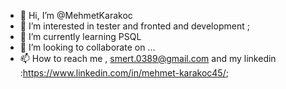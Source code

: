 - 👋 Hi, I’m @MehmetKarakoc
- 👀 I’m interested in tester and fronted and development ;
- 🌱 I’m currently learning PSQL
- 💞️ I’m looking to collaborate on ...
- 📫 How to reach me , smert.0389@gmail.com and my linkedin :https://www.linkedin.com/in/mehmet-karakoc45/;

<!---
Mehhas4516/Mehhas4516 is a ✨ special ✨ repository because its `README.md` (this file) appears on your GitHub profile.
You can click the Preview link to take a look at your changes.
--->
